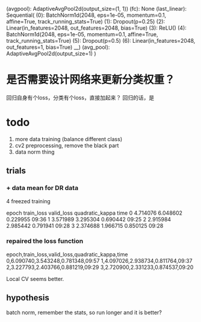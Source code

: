   (avgpool): AdaptiveAvgPool2d(output_size=(1, 1))
  (fc): None
  (last_linear): Sequential(
    (0): BatchNorm1d(2048, eps=1e-05, momentum=0.1, affine=True, track_running_stats=True)
    (1): Dropout(p=0.25)
    (2): Linear(in_features=2048, out_features=2048, bias=True)
    (3): ReLU()
    (4): BatchNorm1d(2048, eps=1e-05, momentum=0.1, affine=True, track_running_stats=True)
    (5): Dropout(p=0.5)
    (6): Linear(in_features=2048, out_features=1, bias=True)
  __)
  (avg_pool): AdaptiveAvgPool2d(output_size=1)
)


# 是否需要设计网络来更新分类权重？
回归自身有个loss，分类有个loss，直接加起来？
回归的话，是

# todo
1. more data training (balance different class)
2. cv2 preprocessing, remove the black part
3. data norm thing

## trials

### + data mean for DR data
4 freezed training

epoch 	train_loss 	valid_loss 	quadratic_kappa 	time
0 	4.714076 	6.048602 	0.229955 	09:36
1 	3.571989 	3.295304 	0.690442 	09:25
2 	2.915984 	2.985442 	0.791941 	09:28
3 	2.374688 	1.966715 	0.850125 	09:28

### repaired the loss function
epoch,train_loss,valid_loss,quadratic_kappa,time
0,6.090740,3.543248,0.781348,09:57 
1,4.097026,2.938734,0.811764,09:37
2,3.227793,2.403766,0.881219,09:29 
3,2.720900,2.331233,0.874537,09:20 

Local CV seems better.

## hypothesis
batch norm, remember the stats, so run longer and it is better?

